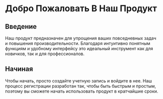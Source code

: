 # Добро Пожаловать В Наш Продукт

## Введение
Наш продукт предназначен для упрощения ваших повседневных задач и повышения производительности. Благодаря интуитивно понятным функциям и удобному интерфейсу это идеальный инструмент как для новичков, так и для профессионалов.

## Начиная

Чтобы начать, просто создайте учетную запись и войдите в нее. Наш процесс регистрации разработан так, чтобы быть быстрым и простым, поэтому вы сможете начать использовать продукт в кратчайшие сроки.